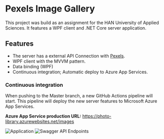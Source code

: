 # Pexels Image Gallery
This project was build as an assignment for the HAN University of Applied Sciences.
It features a WPF client and .NET Core server application.

## Features
- The server has a external API Connection with [Pexels](https://www.pexels.com/api/).
- WPF client with the MVVM pattern.
- Data binding (WPF)
- Continuous integration; Automatic deploy to Azure App Services.

### Continuous integration
When pushing to the Master branch, a new GitHub Actions pipeline will start.
This pipeline will deploy the new server features to Microsoft Azure App Services.

**Azure App Service production URL:** https://photo-library.azurewebsites.net/images

![Application](https://github.com/aaron5670/CSharp-Extern-Library-Application/blob/master/.github/WPF-Application.jpg?raw=true)
![Swagger API Endpoints](https://github.com/aaron5670/CSharp-Extern-Library-Application/blob/master/.github/Swagger-API-Endpoints.jpg?raw=true)
